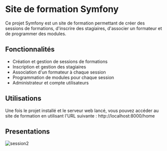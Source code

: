 
# Site de formation Symfony

Ce projet Symfony est un site de formation permettant de créer des sessions de formations, d'inscrire des stagiaires, d'associer un formateur et de programmer des modules.


## Fonctionnalités

- Création et gestion de sessions de formations
- Inscription et gestion des stagiaires
- Association d'un formateur à chaque session
- Programmation de modules pour chaque session
- Administrateur et compte utilisateurs

## Utilisations 

Une fois le projet installé et le serveur web lancé, vous pouvez accéder au site de formation en utilisant l'URL suivante : http://localhost:8000/home

## Presentations 

![session2](https://user-images.githubusercontent.com/59957089/232815783-3f5de793-9735-4f5d-b1e6-55a212745fbd.gif)
